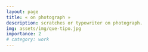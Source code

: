 ```yaml
---
layout: page
title: « on photograph »
description: scratches or typewriter on photograph.
img: assets/img/que-tipo.jpg
importance: 2
# category: work
---
```


